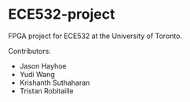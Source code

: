# ECE532-project
FPGA project for ECE532 at the University of Toronto.

Contributors:
  - Jason Hayhoe
  - Yudi Wang
  - Krishanth Suthaharan
  - Tristan Robitaille

